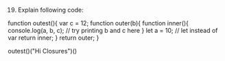 19.  Explain following code:


function outest(){
  var c = 12; 
  function outer(b){ 
    function inner(){
      console.log(a, b, c); // try printing b and c  here
    }
    let a = 10; // let instead of var
    return inner;
  }
  return outer;
}


outest()("Hi Closures")()